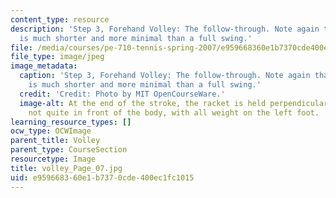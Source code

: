 ```yaml
---
content_type: resource
description: 'Step 3, Forehand Volley: The follow-through. Note again that the motion
  is much shorter and more minimal than a full swing.'
file: /media/courses/pe-710-tennis-spring-2007/e959668360e1b7370cde400ec1fc1015_volley_Page_07.jpg
file_type: image/jpeg
image_metadata:
  caption: 'Step 3, Forehand Volley: The follow-through. Note again that the motion
    is much shorter and more minimal than a full swing.'
  credit: 'Credit: Photo by MIT OpenCourseWare.'
  image-alt: At the end of the stroke, the racket is held perpendicular to the arm,
    not quite in front of the body, with all weight on the left foot.
learning_resource_types: []
ocw_type: OCWImage
parent_title: Volley
parent_type: CourseSection
resourcetype: Image
title: volley_Page_07.jpg
uid: e9596683-60e1-b737-0cde-400ec1fc1015
---
```

